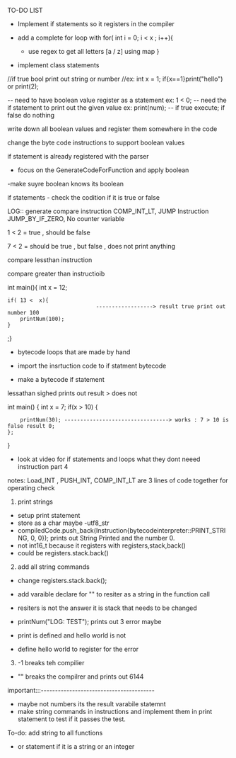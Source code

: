 TO-DO LIST

- Implement if statements so it registers in the compiler

- add a complete for loop with for( int i = 0; i < x ; i++){
    - use regex to get all letters [a / z] using map 
}
- implement class statements



//if true bool print out string or number
//ex: int x = 1; if{x==1}print("hello") or print(2);


-- need to have boolean value register as a statement ex: 1 < 0;
-- need the if statement to print out the given value ex: print(num);
-- if true execute; if false do nothing 

write down all boolean values and register them somewhere in the code

change the byte code instructions to support boolean values

if statement is already registered with the parser
- focus on the GenerateCodeForFunction and apply boolean

-make suyre boolean knows its boolean 



if statements - check the codition if it is true or false 



LOG:: generate compare instruction COMP_INT_LT, JUMP Instruction JUMP_BY_IF_ZERO, No counter variable 

1 < 2 = true , should be false

7 < 2 = should be true , but false , does not print anything 


compare lessthan instruction 

compare greater than instructioib






int main(){
    int x = 12;
    
    if( 13 <  x){
                                ------------------> result true print out number 100
        printNum(100);
    }
   
;} 


- bytecode loops that are made by hand


- import the insrtuction code to if statment bytecode 

- make a bytecode if statement 







lessathan sighed prints out result > does not












int main() {
    int x = 7;
    if(x > 10) {
        
        printNum(30); ---------------------------------> works : 7 > 10 is false result 0;
    };

   
}

- look at video for if statements and loops what they dont neeed instruction part 4



notes: Load_INT , PUSH_INT, COMP_INT_LT are 3 lines of code together for operating check


1. print strings
- setup print statement 
- store as a char maybe
-utf8_str
-  compiledCode.push_back(Instruction{bytecodeinterpreter::PRINT_STRING, 0, 0}); prints out String Printed and the number 0.
- not int16_t because it registers with registers,stack,back()
- could be registers.stack.back()


2. add all string commands 
- change registers.stack.back();
- add varaible declare for "" to resiter as a string in the function call
- resiters is not the answer it is stack that needs to be changed

- printNum("LOG: TEST"); prints out 3 error maybe
- print is defined and hello world is not
- define hello world to register for the error

3. -1 breaks teh compilier
 - "" breaks the compilrer and prints out 6144

important:::----------------------------------------
 - maybe not numbers its the result varabile statemnt 
- make string commands in instructions and implement them in print statement to test if it passes the test.





To-do: add string to all functions 
- or statement if it is a string or an integer